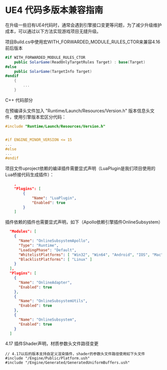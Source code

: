 # UE4 代码多版本兼容指南

在升级一些旧有UE4代码时，通常会遇到引擎接口变更等问题，为了减少升级维护成本，可以通过以下方法实现游戏项目无缝升级。

项目Build.cs中使用宏WITH_FORWARDED_MODULE_RULES_CTOR来兼容4.16前后版本

``` csharp
#if WITH_FORWARDED_MODULE_RULES_CTOR
    public SolarGame(ReadOnlyTargetRules Target) : base(Target)
#else
    public SolarGame(TargetInfo Target)
#endif
    {
    	...
    }
```

C++ 代码部分

在预编译头文件加入 "Runtime/Launch/Resources/Version.h" 版本信息头文件，使用引擎版本宏区分代码：

``` cpp
#include "Runtime/Launch/Resources/Version.h"


#if ENGINE_MINOR_VERSION <= 15
...
#else
...
#endif

```

项目文件uproject依赖的编译插件需要显式声明（LuaPlugin是我们项目使用的Lua桥接代码生成插件）：

``` json
	,
	"Plugins": [
		{
			"Name": "LuaPlugin",
			"Enabled": true
		}
	]
```

插件依赖的插件也需要显式声明，如下（Apollo依赖引擎插件OnlineSubsystem）

``` json
  "Modules": [
    {
      "Name": "OnlineSubsystemApollo",
      "Type": "Runtime",
      "LoadingPhase": "Default",
      "WhitelistPlatforms": [ "Win32", "Win64", "Android", "IOS", "Mac", "PS4", "XBOXONE", "HTML5" ],
      "BlacklistPlatforms": [ "Linux" ]
    }
  ],
  "Plugins": [
    {
      "Name": "OnlineAdapter",
      "Enabled": true
    },
    {
      "Name": "OnlineSubsystemUtils",
      "Enabled": true
    },
    {
      "Name": "OnlineSubsystem",
      "Enabled": true
    }
  ]
```


4.17 插件Shader声明，材质参数头文件路径变更

``` hlsl
// 4.17以后的版本支持自定义渲染插件，shader的参数头文件路径使用如下头文件
#include "/Engine/Public/Platform.ush"
#include "/Engine/Generated/GeneratedUniformBuffers.ush" 
```
